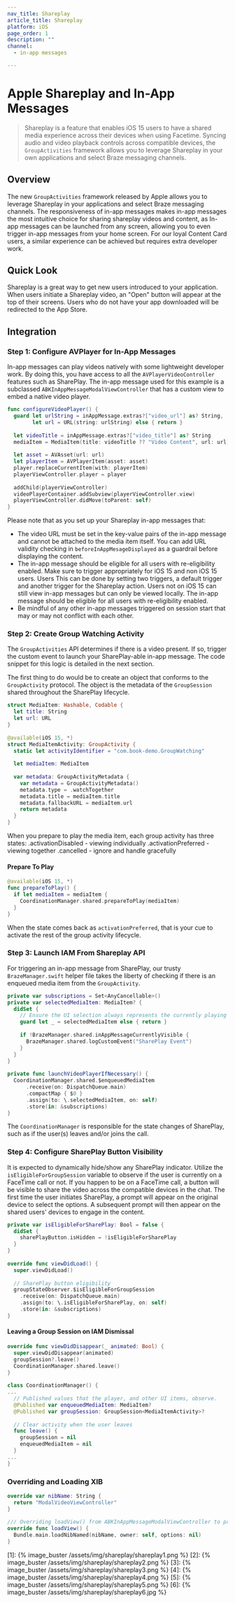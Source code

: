 ```yaml
---
nav_title: Shareplay
article_title: Shareplay
platform: iOS
page_order: 1
description: ""
channel:
  - in-app messages

---
```


# Apple Shareplay and In-App Messages

> Shareplay is a feature that enables iOS 15 users to have a shared media experience across their devices when using Facetime. Syncing audio and video playback controls across compatible devices, the `GroupActivities` framework allows you to leverage Shareplay in your own applications and select Braze messaging channels.

## Overview 

The new `GroupActivities` framework released by Apple allows you to leverage Shareplay in your applications and select Braze messaging channels. The responsiveness of in-app messages makes in-app messages the most intuitive choice for sharing shareplay videos and content, as In-app messages can be launched from any screen, allowing you to even trigger in-app messages from your home screen. For our loyal Content Card users, a similar experience can be achieved but requires extra developer work. 

## Quick Look

Shareplay is a great way to get new users introduced to your application. When users initiate a Shareplay video, an "Open" button will appear at the top of their screens. Users who do not have your app downloaded will be redirected to the App Store.

## Integration

### Step 1: Configure AVPlayer for In-App Messages

In-app messages can play videos natively with some lightweight developer work. By doing this, you have access to all the `AVPlayerVideoController` features such as SharePlay. The in-app message used for this example is a subclassed `ABKInAppMessageModalViewController` that has a custom view to embed a native video player.

```swift
func configureVideoPlayer() {
  guard let urlString = inAppMessage.extras?["video_url"] as? String,
        let url = URL(string: urlString) else { return }
     
  let videoTitle = inAppMessage.extras?["video_title"] as? String
  mediaItem = MediaItem(title: videoTitle ?? "Video Content", url: url)
     
  let asset = AVAsset(url: url)
  let playerItem = AVPlayerItem(asset: asset)
  player.replaceCurrentItem(with: playerItem)
  playerViewController.player = player
   
  addChild(playerViewController)
  videoPlayerContainer.addSubview(playerViewController.view)
  playerViewController.didMove(toParent: self)
}
```

Please note that as you set up your Shareplay in-app messages that:
- The video URL must be set in the key-value pairs of the in-app message and cannot be attached to the media item itself. You can add URL validity checking in `beforeInAppMesageDisplayed` as a guardrail before displaying the content.
- The in-app message should be eligible for all users with re-eligibility enabled. Make sure to trigger appropriately for iOS 15 and non iOS 15 users. Users This can be done by setting two triggers, a default trigger and another trigger for the Shareplay action. Users not on iOS 15 can still view in-app messages but can only be viewed locally. 
The in-app message should be eligible for all users with re-eligibility enabled. 
- Be mindful of any other in-app messages triggered on session start that may or may not conflict with each other.

### Step 2: Create Group Watching Activity

The `GroupActivities` API determines if there is a video present. If so, trigger the custom event to launch your SharePlay-able in-app message. The code snippet for this logic is detailed in the next section. 

The first thing to do would be to create an object that conforms to the `GroupActivity` protocol. The object is the metadata of the `GroupSession` shared throughout the SharePlay lifecycle. 

```swift
struct MediaItem: Hashable, Codable {
  let title: String
  let url: URL
}
 
@available(iOS 15, *)
struct MediaItemActivity: GroupActivity {
  static let activityIdentifier = "com.book-demo.GroupWatching"
 
  let mediaItem: MediaItem
   
  var metadata: GroupActivityMetadata {
    var metadata = GroupActivityMetadata()
    metadata.type = .watchTogether
    metadata.title = mediaItem.title
    metadata.fallbackURL = mediaItem.url
    return metadata
  }
}
```
When you prepare to play the media item, each group activity has three states:
.activationDisabled - viewing individually
.activationPreferred - viewing together
.cancelled - ignore and handle gracefully

#### Prepare To Play

```swift
@available(iOS 15, *)
func prepareToPlay() {
  if let mediaItem = mediaItem {
    CoordinationManager.shared.prepareToPlay(mediaItem)
  }
}
```

When the state comes back as `activationPreferred`, that is your cue to activate the rest of the group activity lifecycle. 

### Step 3: Launch IAM From Shareplay API

For triggering an in-app message from SharePlay, our trusty `BrazeManager.swift` helper file takes the liberty of checking if there is an enqueued media item from the `GroupActivity`. 

```swift
private var subscriptions = Set<AnyCancellable>()  
private var selectedMediaItem: MediaItem? {
  didSet {
    // Ensure the UI selection always represents the currently playing media.
    guard let _ = selectedMediaItem else { return }
 
    if !BrazeManager.shared.inAppMessageCurrentlyVisible {
      BrazeManager.shared.logCustomEvent("SharePlay Event")
    }
  }
}  
 
private func launchVideoPlayerIfNecessary() {
  CoordinationManager.shared.$enqueuedMediaItem
      .receive(on: DispatchQueue.main)
      .compactMap { $0 }
      .assign(to: \.selectedMediaItem, on: self)
      .store(in: &subscriptions)
}
```
The `CoordinationManager` is responsible for the state changes of SharePlay, such as if the user(s) leaves and/or joins the call. 

### Step 4: Configure SharePlay Button Visibility

It is expected to dynamically hide/show any SharePlay indicator. Utilize the `isEligibleForGroupSession` variable to observe if the user is currently on a FaceTime call or not. If you happen to be on a FaceTime call, a button will be visible to share the video across the compatible devices in the chat. The first time the user initiates SharePlay, a prompt will appear on the original device to select the options. A subsequent prompt will then appear on the shared users' devices to engage in the content.

```swift
private var isEligibleForSharePlay: Bool = false {
  didSet {
    sharePlayButton.isHidden = !isEligibleForSharePlay
  }
}
 
override func viewDidLoad() {
  super.viewDidLoad()
 
  // SharePlay button eligibility
  groupStateObserver.$isEligibleForGroupSession
    .receive(on: DispatchQueue.main)
    .assign(to: \.isEligibleForSharePlay, on: self)
    .store(in: &subscriptions)
}
``` 









#### Leaving a Group Session on IAM Dismissal

```swift
override func viewDidDisappear(_ animated: Bool) {
  super.viewDidDisappear(animated)
  groupSession?.leave()
  CoordinationManager.shared.leave()
}
 
class CoordinationManager() {
...
  // Published values that the player, and other UI items, observe.
  @Published var enqueuedMediaItem: MediaItem?
  @Published var groupSession: GroupSession<MediaItemActivity>?
 
  // Clear activity when the user leaves
  func leave() {
    groupSession = nil
    enqueuedMediaItem = nil
  }
...
}
```

### Overriding and Loading XIB

```swift
override var nibName: String {
  return "ModalVideoViewController"
}
   
/// Overriding loadView() from ABKInAppMessageModalViewController to provide our own view for the In-App Message
override func loadView() {
  Bundle.main.loadNibNamed(nibName, owner: self, options: nil)
}
```

[1]: {% image_buster /assets/img/shareplay/shareplay1.png %}
[2]: {% image_buster /assets/img/shareplay/shareplay2.png %}
[3]: {% image_buster /assets/img/shareplay/shareplay3.png %}
[4]: {% image_buster /assets/img/shareplay/shareplay4.png %}
[5]: {% image_buster /assets/img/shareplay/shareplay5.png %}
[6]: {% image_buster /assets/img/shareplay/shareplay6.jpg %}
